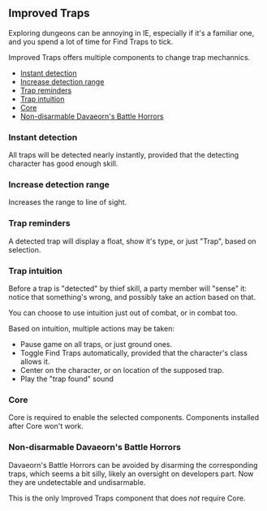 ## Improved Traps

Exploring dungeons can be annoying in IE, especially if it's a familiar one, and you spend a lot of time for Find Traps to tick.

Improved Traps offers multiple components to change trap mechannics.

- [Instant detection](#instant-detection)
- [Increase detection range](#increase-detection-range)
- [Trap reminders](#trap-reminders)
- [Trap intuition](#trap-intuition)
- [Core](#core)
- [Non-disarmable Davaeorn's Battle Horrors](#non-disarmable-davaeorns-battle-horrors)

### Instant detection
All traps will be detected nearly instantly, provided that the detecting character has good enough skill.

### Increase detection range
Increases the range to line of sight.

### Trap reminders
A detected trap will display a float, show it's type, or just "Trap", based on selection.

### Trap intuition
Before a trap is "detected" by thief skill, a party member will "sense" it: notice that something's wrong, and possibly take an action based on that.

You can choose to use intuition just out of combat, or in combat too.

Based on intuition, multiple actions may be taken:
- Pause game on all traps, or just ground ones.
- Toggle Find Traps automatically, provided that the character's class allows it.
- Center on the character, or on location of the supposed trap.
- Play the "trap found" sound

### Core
Core is required to enable the selected components. Components installed after Core won't work.

### Non-disarmable Davaeorn's Battle Horrors
Davaeorn's Battle Horrors can be avoided by disarming the corresponding traps, which seems a bit silly, likely an oversight on developers part. Now they are undetectable and undisarmable.

This is the only Improved Traps component that does *not* require Core.
